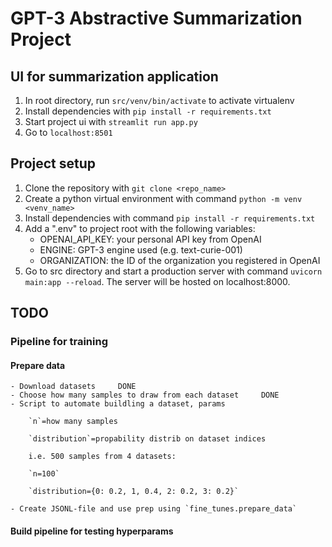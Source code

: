 # GPT-3 Abstractive Summarization Project

## UI for summarization application

1. In root directory, run `src/venv/bin/activate` to activate virtualenv
2. Install dependencies with `pip install -r requirements.txt`
3. Start project ui with `streamlit run app.py`
4. Go to `localhost:8501`

## Project setup
1. Clone the repository with `git clone <repo_name>`
2. Create a python virtual environment with command `python -m venv <venv_name>`
3. Install dependencies with command `pip install -r requirements.txt`
4. Add a ".env" to project root with the following variables:
    - OPENAI_API_KEY: your personal API key from OpenAI
    - ENGINE: GPT-3 engine used (e.g. text-curie-001)
    - ORGANIZATION: the ID of the organization you registered in OpenAI
5. Go to src directory and start a production server with command `uvicorn main:app --reload`. The server will be hosted on localhost:8000.

## TODO

### Pipeline for training

#### Prepare data
    - Download datasets     DONE
    - Choose how many samples to draw from each dataset     DONE
    - Script to automate buildling a dataset, params

        `n`=how many samples

        `distribution`=propability distrib on dataset indices

        i.e. 500 samples from 4 datasets:

        `n=100`

        `distribution={0: 0.2, 1, 0.4, 2: 0.2, 3: 0.2}`
    
    - Create JSONL-file and use prep using `fine_tunes.prepare_data`

#### Build pipeline for testing hyperparams
